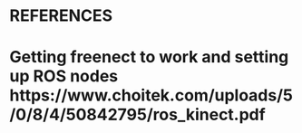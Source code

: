<h1>REFERENCES<h1>
Getting freenect to work and setting up ROS nodes
https://www.choitek.com/uploads/5/0/8/4/50842795/ros_kinect.pdf
